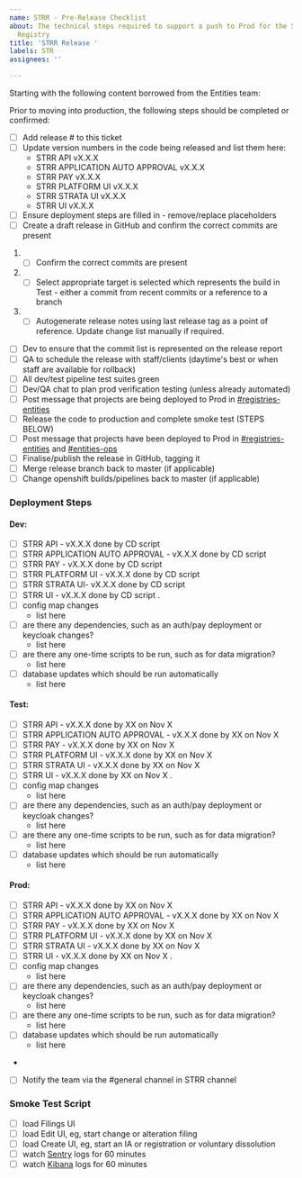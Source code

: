 ```yaml
---
name: STRR - Pre-Release Checklist
about: The technical steps required to support a push to Prod for the Short Term Rental
  Registry
title: 'STRR Release '
labels: STR
assignees: ''

---
```


Starting with the following content borrowed from the Entities team:


Prior to moving into production, the following steps should be completed or confirmed:
- [ ] Add release # to this ticket
- [ ] Update version numbers in the code being released and list them here:
  - STRR API vX.X.X
  - STRR APPLICATION AUTO APPROVAL vX.X.X
  - STRR PAY vX.X.X
  - STRR PLATFORM UI vX.X.X
  - STRR STRATA UI vX.X.X
  - STRR UI vX.X.X
- [ ] Ensure deployment steps are filled in - remove/replace placeholders
- [ ] Create a draft release in GitHub and confirm the correct commits are present
 1. - [ ] Confirm the correct commits are present
 2. - [ ] Select appropriate target is selected which represents the build in Test - either a commit from recent commits or a reference to a branch
 3. - [ ] Autogenerate release notes using last release tag as a point of reference. Update change list manually if required.
- [ ] Dev to ensure that the commit list is represented on the release report
- [ ] QA to schedule the release with staff/clients (daytime's best or when staff are available for rollback)
- [ ] All dev/test pipeline test suites green
- [ ] Dev/QA chat to plan prod verification testing (unless already automated)
- [ ] Post message that projects are being deployed to Prod in [#registries-entities](https://chat.developer.gov.bc.ca/channel/registries-entities)
- [ ] Release the code to production and complete smoke test (STEPS BELOW)
- [ ] Post message that projects have been deployed to Prod in [#registries-entities](https://chat.developer.gov.bc.ca/channel/registries-entities) and [#entities-ops](https://chat.developer.gov.bc.ca/channel/registries-ops)
- [ ] Finalise/publish the release in GitHub, tagging it
- [ ] Merge release branch back to master (if applicable)
- [ ] Change openshift builds/pipelines back to master (if applicable)

### Deployment Steps

#### Dev:
- [ ] STRR API - vX.X.X done by CD script
- [ ] STRR APPLICATION AUTO APPROVAL - vX.X.X done by CD script
- [ ] STRR PAY - vX.X.X done by CD script
- [ ] STRR PLATFORM UI - vX.X.X done by CD script
- [ ] STRR STRATA UI- vX.X.X done by CD script
- [ ] STRR UI - vX.X.X done by CD script
.
- [ ] config map changes
  - list here
- [ ] are there any dependencies, such as an auth/pay deployment or keycloak changes?
  - list here
- [ ] are there any one-time scripts to be run, such as for data migration?
  - list here
- [ ] database updates which should be run automatically
  - list here

#### Test:
- [ ] STRR API - vX.X.X done by XX on Nov X
- [ ] STRR APPLICATION AUTO APPROVAL - vX.X.X done by XX on Nov X
- [ ] STRR PAY - vX.X.X done by XX on Nov X
- [ ] STRR PLATFORM UI - vX.X.X done by XX on Nov X
- [ ] STRR STRATA UI - vX.X.X done by XX on Nov X
- [ ] STRR UI - vX.X.X done by XX on Nov X
.
- [ ] config map changes
  - list here
- [ ] are there any dependencies, such as an auth/pay deployment or keycloak changes?
  - list here
- [ ] are there any one-time scripts to be run, such as for data migration?
  - list here
- [ ] database updates which should be run automatically
  - list here

#### Prod:
- [ ] STRR API - vX.X.X done by XX on Nov X
- [ ] STRR APPLICATION AUTO APPROVAL - vX.X.X done by XX on Nov X
- [ ] STRR PAY - vX.X.X done by XX on Nov X
- [ ] STRR PLATFORM UI - vX.X.X done by XX on Nov X
- [ ] STRR STRATA UI - vX.X.X done by XX on Nov X
- [ ] STRR UI - vX.X.X done by XX on Nov X
.
- [ ] config map changes
  - list here
- [ ] are there any dependencies, such as an auth/pay deployment or keycloak changes?
  - list here
- [ ] are there any one-time scripts to be run, such as for data migration?
  - list here
- [ ] database updates which should be run automatically
  - list here
-
- [ ] Notify the team via the #general channel in STRR channel

### Smoke Test Script
- [ ] load Filings UI
- [ ] load Edit UI, eg, start change or alteration filing
- [ ] load Create UI, eg, start an IA or registration or voluntary dissolution
- [ ] watch [Sentry](https://sentry.io/organizations/registries/issues/?project=1533020) logs for 60 minutes
- [ ] watch [Kibana](https://kibana.pathfinder.gov.bc.ca/) logs for 60 minutes
